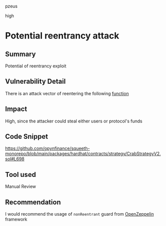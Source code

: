pzeus

high

# Potential reentrancy attack

## Summary
Potential of reentrancy exploit
## Vulnerability Detail
There is an attack vector of reentering the following [function](https://github.com/opynfinance/squeeth-monorepo/blob/main/packages/hardhat/contracts/strategy/CrabStrategyV2.sol#L698)
## Impact
High, since the attacker could steal either users or protocol's funds
## Code Snippet
https://github.com/opynfinance/squeeth-monorepo/blob/main/packages/hardhat/contracts/strategy/CrabStrategyV2.sol#L698
## Tool used

Manual Review

## Recommendation
I would recommend the usage of `nonReentrant` guard from [OpenZeppelin](https://github.com/OpenZeppelin) framework